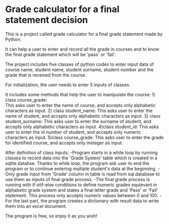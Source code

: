 

# Grade calculator for a final statement decision


This is a project called grade calculator for a final grade statement made by Python.

It can help a user to enter and record all the grade in courses and to know the final grade statement which will be 'pass' or 'fail'.


The project includes five classes of python codes to enter input data of course name, student name, student surname, student number and the grade that is received from the course.


For initialization, the user needs to enter 5 inputs of classes.

It includes some methods that help the user to manipulate the course:
    1) class course_grade: <br>
    This asks user to enter the name of course, and accepts only alphabetic characters as input.
    2) class student_name:
    This asks user to enter the name of student, and accepts only alphabetic characters as input.
    3) class student_surname:
    This asks user to enter the surname of student, and accepts only alphabetic characters as input.
    4)class student_id:
    This asks user to enter the id number of student, and accepts only numeric characters as input.
    5)class course_grade:
    This asks user to enter the grade for identified course, and accepts only ineteger as input.


After definition of class inputs;
-Program starts in a while loop by running classes to record data into the 'Grade System' table which is created in a sqlite databse. Thanks to while loop, the program ask user to end the program or to continue entering multiple student's data at the beginning.
-Only grade input from 'Grade' column in table is read from sql database to use them as inputs of final grade process.
-The final grade process is running with if-elif-else conditions to define numeric grades equievant in alphabetic grade system and states a final letter grade and 'Pass' or 'Fail' statement.
 This process only accepts numeric values between 0 and 100.
-For the last part, the program creates a dictionary with result data to write them into an excel document.



The program is free, so enjoy it as you wish!
  
